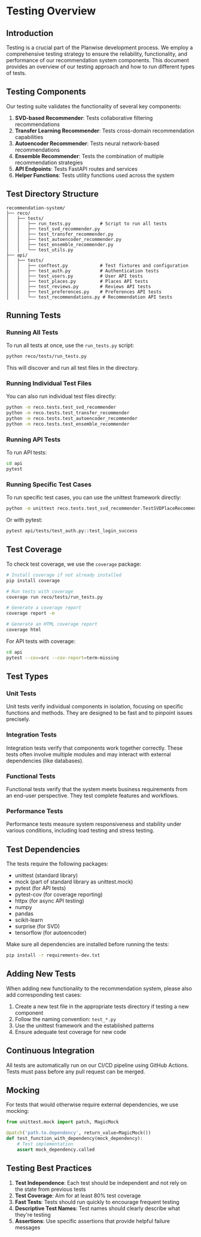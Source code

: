 # Testing Overview

## Introduction

Testing is a crucial part of the Planwise development process. We employ a comprehensive testing strategy to ensure the reliability, functionality, and performance of our recommendation system components. This document provides an overview of our testing approach and how to run different types of tests.

## Testing Components

Our testing suite validates the functionality of several key components:

1. **SVD-based Recommender**: Tests collaborative filtering recommendations
2. **Transfer Learning Recommender**: Tests cross-domain recommendation capabilities
3. **Autoencoder Recommender**: Tests neural network-based recommendations
4. **Ensemble Recommender**: Tests the combination of multiple recommendation strategies
5. **API Endpoints**: Tests FastAPI routes and services
6. **Helper Functions**: Tests utility functions used across the system

## Test Directory Structure

```
recommendation-system/
├── reco/
│   ├── tests/
│   │   ├── run_tests.py           # Script to run all tests
│   │   ├── test_svd_recommender.py
│   │   ├── test_transfer_recommender.py
│   │   ├── test_autoencoder_recommender.py
│   │   ├── test_ensemble_recommender.py
│   │   └── test_utils.py
├── api/
│   ├── tests/
│   │   ├── conftest.py            # Test fixtures and configuration
│   │   ├── test_auth.py           # Authentication tests
│   │   ├── test_users.py          # User API tests
│   │   ├── test_places.py         # Places API tests
│   │   ├── test_reviews.py        # Reviews API tests
│   │   ├── test_preferences.py    # Preferences API tests
│   │   └── test_recommendations.py # Recommendation API tests
```

## Running Tests

### Running All Tests

To run all tests at once, use the `run_tests.py` script:

```bash
python reco/tests/run_tests.py
```

This will discover and run all test files in the directory.

### Running Individual Test Files

You can also run individual test files directly:

```bash
python -m reco.tests.test_svd_recommender
python -m reco.tests.test_transfer_recommender
python -m reco.tests.test_autoencoder_recommender
python -m reco.tests.test_ensemble_recommender
```

### Running API Tests

To run API tests:

```bash
cd api
pytest
```

### Running Specific Test Cases

To run specific test cases, you can use the unittest framework directly:

```bash
python -m unittest reco.tests.test_svd_recommender.TestSVDPlaceRecommender.test_haversine_distance
```

Or with pytest:

```bash
pytest api/tests/test_auth.py::test_login_success
```

## Test Coverage

To check test coverage, we use the `coverage` package:

```bash
# Install coverage if not already installed
pip install coverage

# Run tests with coverage
coverage run reco/tests/run_tests.py

# Generate a coverage report
coverage report -m

# Generate an HTML coverage report
coverage html
```

For API tests with coverage:

```bash
cd api
pytest --cov=src --cov-report=term-missing
```

## Test Types

### Unit Tests

Unit tests verify individual components in isolation, focusing on specific functions and methods. They are designed to be fast and to pinpoint issues precisely.

### Integration Tests

Integration tests verify that components work together correctly. These tests often involve multiple modules and may interact with external dependencies (like databases).

### Functional Tests

Functional tests verify that the system meets business requirements from an end-user perspective. They test complete features and workflows.

### Performance Tests

Performance tests measure system responsiveness and stability under various conditions, including load testing and stress testing.

## Test Dependencies

The tests require the following packages:
- unittest (standard library)
- mock (part of standard library as unittest.mock)
- pytest (for API tests)
- pytest-cov (for coverage reporting)
- httpx (for async API testing)
- numpy
- pandas
- scikit-learn
- surprise (for SVD)
- tensorflow (for autoencoder)

Make sure all dependencies are installed before running the tests:

```bash
pip install -r requirements-dev.txt
```

## Adding New Tests

When adding new functionality to the recommendation system, please also add corresponding test cases:

1. Create a new test file in the appropriate tests directory if testing a new component
2. Follow the naming convention: `test_*.py`
3. Use the unittest framework and the established patterns
4. Ensure adequate test coverage for new code

## Continuous Integration

All tests are automatically run on our CI/CD pipeline using GitHub Actions. Tests must pass before any pull request can be merged.

## Mocking

For tests that would otherwise require external dependencies, we use mocking:

```python
from unittest.mock import patch, MagicMock

@patch('path.to.dependency', return_value=MagicMock())
def test_function_with_dependency(mock_dependency):
    # Test implementation
    assert mock_dependency.called
```

## Testing Best Practices

1. **Test Independence**: Each test should be independent and not rely on the state from previous tests
2. **Test Coverage**: Aim for at least 80% test coverage
3. **Fast Tests**: Tests should run quickly to encourage frequent testing
4. **Descriptive Test Names**: Test names should clearly describe what they're testing
5. **Assertions**: Use specific assertions that provide helpful failure messages 